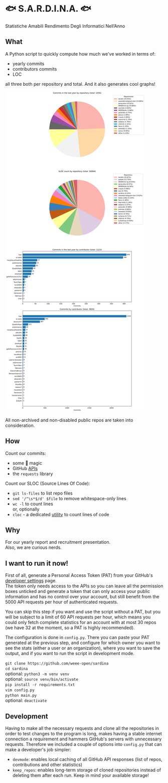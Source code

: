 # 🐟 S.A.R.D.I.N.A. 🐟
Statistiche Amabili Rendimento Degli Informatici Nell’Anno

## What

A Python script to quickly compute how much we've worked in terms of:
- yearly commits
- contributors commits
- LOC  

all three both per repository and total. And it also generates cool graphs!

![combined stats graphs](docs/combined.svg)

All non-archived and non-disabled public repos are taken into consideration.

## How

Count our commits:
- some 🐍 magic
- GitHub [APIs](https://docs.github.com/en/free-pro-team@latest/rest/reference/repos#statistics)
- the `requests` library

Count our SLOC (Source Lines Of Code): 
- `git ls-files` to list repo files
- `sed '/^\s*$/d' $file` to remove whitespace-only lines
- `wc -l` to count lines  
or, optionally
- `cloc` - a dedicated [utility](https://github.com/AlDanial/cloc) to count lines of code

## Why

For our yearly report and recruitment presentation.  
Also, we are curious nerds.

## I want to run it now!

First of all, generate a Personal Access Token (PAT) from your GitHub's [developer settings](https://github.com/settings/tokens) page.  
The token only needs access to the APIs so you can leave all the permission boxes unticked and generate a token that can only access your public information and has no control over your account, but still benefit from the 5000 API requests per hour of authenticated requests.  

You can skip this step if you want and use the script without a PAT, but you will be subject to a limit of 60 API requests per hour, which means you could only fetch complete statistics for an account with at most 30 repos (we have 32 at the moment, so a PAT is highly recommended).

The configuration is done in `config.py`. There you can paste your PAT generated at the previous step, and configure for which owner you want to see the stats (either a user or an organization), where you want to save the output, and if you want to run the script in development mode.

`git clone https://github.com/weee-open/sardina`  
`cd sardina`  
optional: `python3 -m venv venv`  
optional: `source venv/bin/activate`  
`pip install -r requirements.txt`  
`vim config.py`  
`python main.py`  
optional: `deactivate`

## Development

Having to make all the necessary requests and clone all the repositories in order to test changes to the program is long, makes having a stable internet connection a requirement and hammers GitHub's servers with unnecessary requests. Therefore we included a couple of options into `config.py` that can make a developer's job simpler:

* `devmode`: enables local caching of all GitHub API responses (list of repos, contributions and other statistics)
* `keep_repos`: enables long-term storage of cloned repositories instead of deleting them after each run. Keep in mind your available storage!
